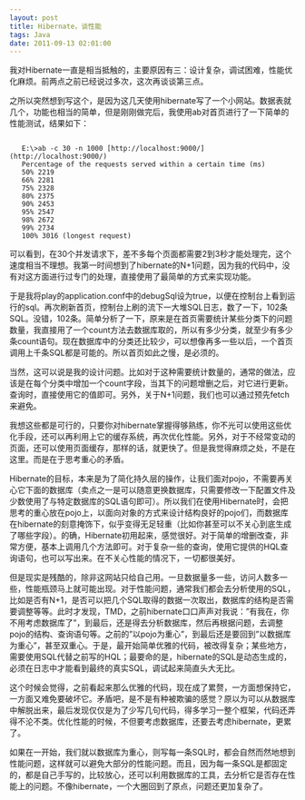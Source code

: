 ```yaml
---
layout: post
title: Hibernate，谈性能
tags: Java
date: 2011-09-13 02:01:00
---
```


我对Hibernate一直是相当抵触的，主要原因有三：设计复杂，调试困难，性能优化麻烦。前两点之前已经说过多次，这次再谈谈第三点。

之所以突然想到写这个，是因为这几天使用hibernate写了一个小网站。数据表就几个，功能也相当的简单，但是刚刚做完后，我使用ab对首页进行了一下简单的性能测试，结果如下：

```

   E:\>ab -c 30 -n 1000 [http://localhost:9000/](http://localhost:9000/)
   Percentage of the requests served within a certain time (ms)
   50% 2219
   66% 2281
   75% 2328
   80% 2375
   90% 2453
   95% 2547
   98% 2672
   99% 2734
   100% 3016 (longest request)

```

可以看到，在30个并发请求下，差不多每个页面都需要2到3秒才能处理完，这个速度相当不理想。我第一时间想到了hibernate的N+1问题，因为我的代码中，没有对这方面进行过专门的处理，直接使用了最简单的方式来实现功能。

 <span id="more-113"></span>
<p>于是我将play的application.conf中的debugSql设为true，以便在控制台上看到运行的sql。再次刷新首页，控制台上刷的流下一大堆SQL日志，数了一下，102条SQL。没错，102条。简单分析了一下，原来是在首页需要统计某些分类下的问题数量，我直接用了一个count方法去数据库取的，所以有多少分类，就至少有多少条count语句。现在数据库中的分类还比较少，可以想像再多一些以后，一个首页调用上千条SQL都是可能的。所以首页如此之慢，是必须的。

当然，这可以说是我的设计问题。比如对于这种需要统计数量的，通常的做法，应该是在每个分类中增加一个count字段，当其下的问题增删之后，对它进行更新。查询时，直接使用它的值即可。另外，关于N+1问题，我们也可以通过预先fetch来避免。

我想这些都是可行的，只要你对hibernate掌握得够熟练，你不光可以使用这些优化手段，还可以再利用上它的缓存系统，再次优化性能。另外，对于不经常变动的页面，还可以使用页面缓存，那样的话，就更快了。但是我觉得麻烦之处，不是在这里。而是在于思考重心的矛盾。

Hibernate的目标，本来是为了简化持久层的操作，让我们面对pojo，不需要再关心它下面的数据库（卖点之一是可以随意更换数据库，只需要修改一下配置文件及少数使用了与特定数据库的SQL语句即可）。所以我们在使用Hibernate时，会把思考的重心放在pojo上，以面向对象的方式来设计结构良好的pojo们，而数据库在hibernate的刻意掩饰下，似乎变得无足轻重（比如你甚至可以不关心到底生成了哪些字段）。的确，Hibernate初用起来，感觉很好。对于简单的增删改查，非常方便，基本上调用几个方法即可。对于复杂一些的查询，使用它提供的HQL查询语句，也可以写出来。在不关心性能的情况下，一切都很美好。

但是现实是残酷的，除非这网站只给自己用。一旦数据量多一些，访问人数多一些，性能瓶颈马上就可能出现。对于性能问题，通常我们都会去分析使用的SQL，比如是否有N+1，是否可以把几个SQL取得的数据一次取出，数据库的结构是否需要调整等等。此时才发现，TMD，之前hibernate口口声声对我说：&#8221;有我在，你不用考虑数据库了&#8221;，到最后，还是得去分析数据库，然后再根据问题，去调整pojo的结构、查询语句等。之前的&#8221;以pojo为重心&#8221;，到最后还是要回到&#8221;以数据库为重心&#8221;，甚至双重心。于是，最开始简单优雅的代码，被改得复杂；某些地方，需要使用SQL代替之前写的HQL；最要命的是，hibernate的SQL是动态生成的，必须在日志中才能看到最终的真实SQL，调试起来简直头大无比。

这个时候会觉得，之前看起来那么优雅的代码，现在成了累赘，一方面想保持它，一方面又难免要破坏它。矛盾吧，是不是有种被欺骗的感觉？原以为可以从数据库中解脱出来，最后发现仅仅是为了少写几句代码，得多学习一整个框架，代码还弄得不沦不类。优化性能的时候，不但要考虑数据库，还要去考虑hibernate，更累了。

如果在一开始，我们就以数据库为重心，则写每一条SQL时，都会自然而然地想到性能问题，这样就可以避免大部分的性能问题。而且，因为每一条SQL是都固定的，都是自己手写的，比较放心，还可以利用数据库的工具，去分析它是否存在性能上的问题。不像hibernate，一个大圈回到了原点，问题还更加复杂了。
